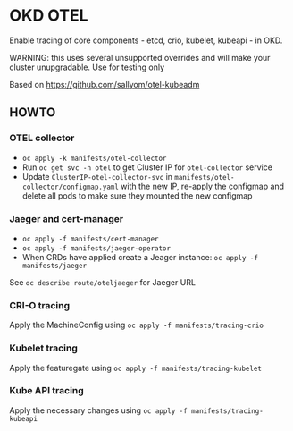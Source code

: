 # OKD OTEL

Enable tracing of core components - etcd, crio, kubelet, kubeapi - in OKD.

WARNING: this uses several unsupported overrides and will make your cluster unupgradable. Use for testing only

Based on https://github.com/sallyom/otel-kubeadm

## HOWTO

### OTEL collector
* `oc apply -k manifests/otel-collector`
* Run `oc get svc -n otel` to get Cluster IP for `otel-collector` service
* Update `ClusterIP-otel-collector-svc` in `manifests/otel-collector/configmap.yaml` with the new IP, re-apply the configmap and delete all pods to make sure they mounted the new configmap

### Jaeger and cert-manager

* `oc apply -f manifests/cert-manager`
* `oc apply -f manifests/jaeger-operator`
* When CRDs have applied create a Jeager instance: `oc apply -f manifests/jaeger`

See `oc describe route/oteljaeger` for Jaeger URL

### CRI-O tracing

Apply the MachineConfig using `oc apply -f manifests/tracing-crio`

### Kubelet tracing

Apply the featuregate using `oc apply -f manifests/tracing-kubelet`

### Kube API tracing

Apply the necessary changes using `oc apply -f manifests/tracing-kubeapi`
